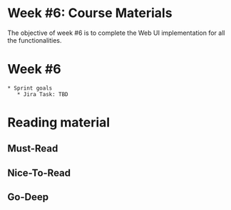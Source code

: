 # Week #6: Course Materials

The objective of week #6 is to complete the Web UI implementation for all the functionalities.

# Week #6

    * Sprint goals
       * Jira Task: TBD
     
# Reading material

## Must-Read

## Nice-To-Read

## Go-Deep

  

